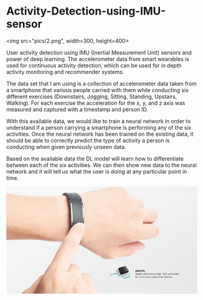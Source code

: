 # Activity-Detection-using-IMU-sensor

<img src="pics/2.png", width=300, height=400>

User activity detection using IMU (Inertial Measurement Unit) sensors and power of deep learning. The accelerometer data from smart wearables is used for continuous activity detection, which can be used for in depth activity monitoring and recommender systems.

The data set that I am using is a collection of accelerometer data taken from a smartphone that various people carried with them while conducting six different exercises (Downstairs, Jogging, Sitting, Standing, Upstairs, Walking). For each exercise the acceleration for the x, y, and z axis was measured and captured with a timestamp and person ID.

With this available data, we would like to train a neural network in order to understand if a person carrying a smartphone is performing any of the six activities. Once the neural network has been trained on the existing data, it should be able to correctly predict the type of activity a person is conducting when given previously unseen data.

Based on the available data the DL model will learn how to differentiate between each of the six activities. We can then show new data to the neural network and it will tell us what the user is doing at any particular point in time.

<img src='pics/3.jpg'>
